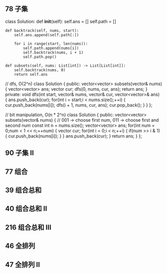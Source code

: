 ## 78 子集
class Solution:
    def __init__(self):
        self.ans = []
        self.path = []
    
    def backtrack(self, nums, start):
        self.ans.append(self.path[:])
        
        for i in range(start, len(nums)):
            self.path.append(nums[i])
            self.backtrack(nums, i + 1)
            self.path.pop()
            
    def subsets(self, nums: List[int]) -> List[List[int]]:
        self.backtrack(nums, 0)
        return self.ans
        

// dfs, O(2^n)
class Solution {
public:
    vector<vector<int>> subsets(vector<int>& nums) {
        vector<vector<int>> ans;
        vector<int> cur;
        dfs(0, nums, cur, ans);
        return ans;
    }
private:
    void dfs(int start, vector<int>& nums, vector<int>& cur, vector<vector<int>>& ans) {
        ans.push_back(cur);
        for(int i = start;i < nums.size();++i) {
            cur.push_back(nums[i]);
            dfs(i + 1, nums, cur, ans);
            cur.pop_back();
        }
    }
};

// bit manipulation, O(n * 2^n)
class Solution {
public:
    vector<vector<int>> subsets(vector<int>& nums) {
        // 001 -> choose first num, 011 -> choose first and second num
        const int n = nums.size();
        vector<vector<int>> ans;
        for(int num = 0;num < 1 << n;++num) {
            vector<int> cur;
            for(int i = 0;i < n;++i) {
                if(num >> i & 1) {
                    cur.push_back(nums[i]);
                }
            }
            ans.push_back(cur);
        }
        return ans;
    }
};

## 90 子集 II

## 77 组合
	
## 39 组合总和
	
## 40 组合总和 II
	
## 216 组合总和 III
	
## 46 全排列
	
## 47 全排列 II
